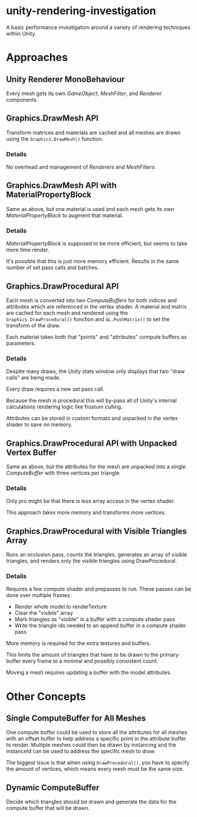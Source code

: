 # unity-rendering-investigation

A basic performance investigation around a variety of rendering techniques within Unity.

# Approaches
## Unity Renderer MonoBehaviour
Every mesh gets its own _GameObject_, _MeshFilter_, and _Renderer_ components.

## Graphics.DrawMesh API
Transform matrices and materials are cached and all meshes are drawn using the `Graphics.DrawMesh()` function.

### Details
No overhead and management of _Renderers_ and _MeshFilters_.

## Graphics.DrawMesh API with MaterialPropertyBlock
Same as above, but one material is used and each mesh gets its own _MaterialPropertyBlock_ to augment that material.

### Details
_MaterialPropertyBlock_ is supposed to be more efficient, but seems to take more time render.

It's possible that this is just more memory efficient. Results in the same number of set pass calls and batches.

## Graphics.DrawProcedural API
Each mesh is converted into two _ComputeBuffers_ for both indices and attributes which are referenced in the vertex shader. A material and matrix are cached for each mesh and rendered using the `Graphics.DrawProcedural()` function and `GL.PushMatrix()` to set the transform of the draw.

Each material takes both that "points" and "attributes" compute buffers as parameters.

### Details
Despite many draws, the Unity stats window only displays that two "draw calls" are being made.

Every draw requires a new set pass call.

Because the mesh is procedural this will by-pass all of Unity's internal calculations rendering logic like frustum culling.

Attributes can be stored in custom formats and unpacked in the vertex shader to save on memory.

## Graphics.DrawProcedural API with Unpacked Vertex Buffer
Same as above, but the attributes for the mesh are unpacked into a single _ComputeBuffer_ with three vertices per triangle.

### Details
Only pro might be that there is less array access in the vertex shader.

This approach takes more memory and transforms more vertices.

## Graphics.DrawProcedural with Visible Triangles Array
Runs an occlusion pass, counts the triangles, generates an array of visible triangles, and renders only the visible triangles using DrawProcedural.

### Details
Requires a few compute shader and prepasses to run. These passes can be done over multiple frames:
- Render whole model to renderTexture
- Clear the "visible" array
- Mark triangles as "visible" in a buffer with a compute shader pass
- Write the triangle ids needed to an append buffer in a compute shader pass

More memory is required for the extra textures and buffers.

This limits the amount of triangles that have to be drawn to the primary buffer every frame to a minimal and possibly consistent count.

Moving a mesh requires updating a buffer with the model attributes.

# Other Concepts
## Single ComputeBuffer for All Meshes
One compute buffer could be used to store all the attributes for all meshes with an offset buffer to help address a specific point in the attribute buffer to render. Multiple meshes could then be drawn by instancing and the instanceId can be used to address the specific mesh to draw.

The biggest issue is that when using `DrawProcedural()`, you have to specify the amount of vertices, which means every mesh must be the same size.

## Dynamic ComputeBuffer
Decide which triangles should be drawn and generate the data for the compute buffer that will be drawn.
